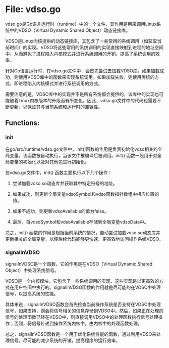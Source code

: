 # File: vdso.go

vdso.go是Go语言运行时（runtime）中的一个文件，其作用是用来调用Linux系统中的VDSO（Virtual Dynamic Shared Object）动态链接库。

VDSO是Linux内核提供的动态链接库，其包含了一些常用的系统调用（如获取当前时间）的实现。VDSO将这些常用的系统调用的实现直接映射到进程的地址空间中，从而避免了进程陷入内核模式并进行系统调用的开销，提高了系统调用的效率。

针对Go语言运行时，在vdso.go文件中，会首先尝试去加载VDSO库。如果加载成功，则使用VDSO库中的函数来实现系统调用。如果加载失败，则使用传统的方式，即进程陷入内核模式并进行系统调用的方式。

需要注意的是，VDSO库中的实现并不是所有系统都会提供的，该库中的实现也可能随着Linux内核版本的升级而有所变化。因此，vdso.go文件中的代码也需要不断更新，以保证其与当前系统和运行时的兼容性。

## Functions:

### init

在go/src/runtime/vdso.go文件中，init()函数的作用是负责初始化vdso相关的全局变量。该函数被自动执行，当该文件被编译后被调用。init() 函数一般用于对全局变量的初始化以及对其他包进行初始化。

在vdso.go文件中，init() 函数主要执行以下几个操作：

1. 尝试加载vdso.so动态库并获取其中特定符号的地址。

2. 如果成功，则更新全局变量vdsoSymbol和vdso函数指针数组中相应位置的值。 

3. 如果不成功，则更新vdsoAvailable的值为false。

4. 最后，将vdsoSymbol和vdsoAvailable存储到全局变量vdsoData中。

总之，init() 函数的作用是根据当前系统的情况，自动尝试加载vdso.so动态库并更新相关的全局变量，以便后续代码能够更快速、更高效地访问操作系统VDSO。



### signalInVDSO

signalInVDSO是一个函数，它的作用是在VDSO（Virtual Dynamic Shared Object）中处理系统信号。

VDSO是一个内核模块，它包含了一些系统调用的实现，这些实现是以更高效的方式在用户空间中执行的。signalInVDSO函数的作用就是尽可能的在VDSO中处理信号，以提高系统的性能。

具体来说，signalInVDSO函数会首先检查当前操作系统是否支持在VDSO中处理信号，如果支持，则会将信号相关的信息存储到VDSO中。然后，如果正在处理的信号的处理函数已经在VDSO中，则直接调用VDSO中的处理函数执行信号处理操作；否则，将信号传递到操作系统内核中，由内核中的处理函数处理。

总之，signalInVDSO函数是一个用于优化系统性能的函数，通过利用VDSO来处理信号，尽可能的减少系统的开销，提高程序的运行效率。




